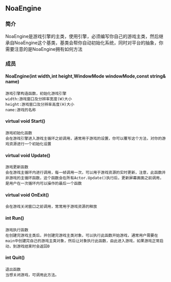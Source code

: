## NoaEngine
### 简介
NoaEngine是游戏引擎的主类，使用引擎，必须编写你自己的游戏主类，然后继承自NoaEngine这个基类，基类会帮你自动初始化系统，同时对平台的抽象，你需要注意的是NoaEngine拥有如何方法

### 成员
#### NoaEngine(int width,int height,WindowMode windowMode,const string& name)

    游戏引擎构造函数，初始化游戏引擎
    width:游戏窗口及分辨率宽度(W)大小
    height:游戏窗口及分辨率高度(H)大小
    name:游戏的名称

#### virtual void Start()
    游戏初始化函数
    会在游戏引擎进入游戏主循环之前调用，通常用于游戏的设置，你可以覆写这个方法，对你的游戏资源进行一个初始化设置

#### virtual void Update()
    游戏更新函数
    会在游戏主循环内进行调用，每一帧调用一次，可以用于游戏资源的实时更新，注意，此函数并非游戏的主循环函数，这个函数会在所有Actor.Update()执行后，更新屏幕画面之前调用，是用户在一次循环内可以操作的最后一个函数

#### virtual void OnExit()
    会在游戏关闭窗口之前调用，常常用于游戏资源的释放

#### int Run()
    游戏执行函数
    在创建完游戏主类后，并创建完游戏主类对象，可以执行此函数开始游戏，通常用户需要在main中创建完自己的游戏主类对象，然后让对象执行此函数，由此进入游戏，如果游戏正常启动，到游戏结束时会返回0

#### int Quit()
    退出函数
    当想关闭游戏，可调用此方法。
